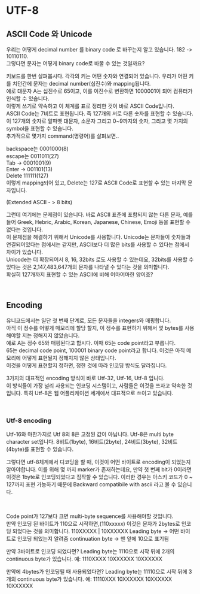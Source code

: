 # UTF-8

## ASCII Code 와 Unicode

우리는 어떻게 decimal number 를 binary code 로 바꾸는지 알고 있습니다. 182 -> 10110110.  
그렇다면 문자는 어떻게 binary code로 바꿀 수 있는 것일까요?   

키보드를 한번 살펴봅시다. 각각의 키는 어떤 숫자와 연결되어 있습니다. 우리가 어떤 키를 치던간에 문자는 decimal number(십진수)와 mapping됩니다.   
예로 대문자 A는 십진수로 65이고, 이를 이진수로 변환하면 1000001이 되어 컴퓨터가 인식할 수 있습니다.   
이렇게 쓰기로 약속하고 이 체계를 표로 정리한 것이 바로 ASCII Code입니다.   
ASCII Code는 7비트로 표현됩니다. 즉 127개의 서로 다른 숫자를 표현할 수 있습니다.   
이 127개의 숫자로 알파벳 대문자, 소문자 그리고 0~9까지의 숫자, 그리고 몇 가지의 symbol을 표현할 수 있습니다.  
추가적으로 몇가지 command(명령어)를 살펴보면..   
   
backspace는 0001000(8)   
escape는 0011011(27)   
Tab -> 0001001(9)   
Enter -> 001101(13)   
Delete 111111(127)   
이렇게 mapping되어 있고, Delete는 127로 ASCII Code로 표현할 수 있는 마지막 문자입니다.

(Extended ASCII - > 8 bits)

그런데 여기에는 문제점이 있습니다. 바로 ASCII 표준에 포함되지 않는 다른 문자, 예를 들어 Greek, Hebric, Arabic, Korean, Japanese, Chinese, Emoji 등을 표현할 수 없다는 것입니다.   
이 문제점을 해결하기 위해서 Unicode를 사용합니다. Unicode는 문자들이 숫자들과 연결되어있다는 점에서는 같지만, ASCII보다 더 많은 bits를 사용할 수 있다는 점에서 차이가 있습니다.   
Unicode는 더 확장되어서 8, 16, 32bits 로도 사용할 수 있는데요, 32bits를 사용할 수 있다는 것은 2,147,483,647개의 문자를 나타낼 수 있다는 것을 의미합니다.   
확실히 127개까지 표현할 수 있는 ASCII에 비해 어마어마한 양이죠?

<br>

## Encoding

유니코드에서는 일단 첫 번째 단계로, 모든 문자들을 integers와 매핑합니다.   
아직 이 정수를 어떻게 매모리에 할당 할지, 이 정수를 표현하기 위해서 몇 bytes를 사용해야할 지는 정해지지 않았습니다.   
예로 A는 정수 65와 매핑된다고 합시다. 이때 65는 code point라고 부릅니다.   
65는 decimal code point, 100001 binary code point라고 합니다. 이것은 아직 메모리에 어떻게 표현될지 정해지지 않은 상태입니다.   
이것을 어떻게 표현할지 정하면, 정한 것에 따라 인코딩 방식도 달라집니다.   

3가지의 대표적인 encoding 방식이 바로 Utf-32, Utf-16, Utf-8 입니다.   
이 방식들이 가장 널리 사용되는 인코딩 시스탬이고, 사람들은 이것을 쓰자고 약속한 것입니다. 특히 Utf-8은 웹 어플리케이션 세계에서 대표적으로 쓰이고 있습니다.   

<br>

### Utf-8 encoding

Utf-16와 마찬가지로 Utf 8의 8은 고정된 값이 아닙니다.  Utf-8은 multi byte character set입니다.
8비트(1byte), 16비트(2byte), 24비트(3byte), 32비트(4byte)를 표현할 수 있습니다.

그렇다면 utf-8체계에서 디코딩을 할 때, 이것이 어떤 바이트로 encoding이 되었는지 알아야합니다.
이를 위해 몇 까지 marker가 존재하는데요, 만약 첫 번째 bit가 0이라면 이것은 1byte로 인코딩되었다고 짐작할 수 있습니다.
이러한 경우는 아스키 코드가 0 ~ 127까지 표현 가능하기 때문에 Backward compatibile with ascii 라고 볼 수 있습니다.   

<br>

Code point가 127보다 크면 multi-byte sequence를 사용해야할 것입니다.   
만약 인코딩 된 바이트가 110으로 시작하면,(110xxxxx) 이것은 문자가 2bytes로 인코딩 되었다는 것을 의미합니다. 
110XXXXX | 10XXXXXX
Leading byte -> 어떤 바이트로 인코딩 되었는지 알려줌
continuation byte -> 맨 앞에 10으로 표기됨

만약 3바이트로 인코딩 되었다면? 
Leading byte는 1110으로 시작 뒤에 2개의 continuous byte가 있습니다.
예: 1110XXXX 10XXXXXX 10XXXXXX

만약에 4bytes가 인코딩될 때 사용되었다면?
Leading byte는 11110으로 시작 뒤에 3개의 continuous byte가 있습니다.
예: 11110XXX 10XXXXXX 10XXXXXX 10XXXXXX
